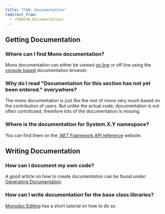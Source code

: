 ```yaml
---
title: "FAQ: Documentation"
redirect_from:
  - /FAQ%3A_Documentation/
---
```


Getting Documentation
---------------------

### Where can I find Mono documentation?

Mono documentation can either be viewed [on line](http://docs.go-mono.com/) or off line using the [console based](/docs/tools+libraries/tools/monodoc/#mod-command-line-documentation-viewer) documentation browser.

### Why do I read "Documentation for this section has not yet been entered." everywhere?

The mono documentation is just like the rest of mono very much based on the contribution of users. But unlike the actual code, documentation is not often contributed, therefore lots of the documentation is missing.

### Where is the documentation for System.X.Y namespace?

You can find them on the [.NET Framework API reference](https://docs.microsoft.com/dotnet/api?view=netframework-4.8) website.

Writing Documentation
---------------------

### How can I document my own code?

A good article on how to create documentation can be found under: [Generating Documentation](/docs/tools+libraries/tools/monodoc/generating-documentation/)

### How can I write documentation for the base class libraries?

[Monodoc Editing](/docs/tools+libraries/tools/monodoc/editing/) has a short tutorial on how to do so.

